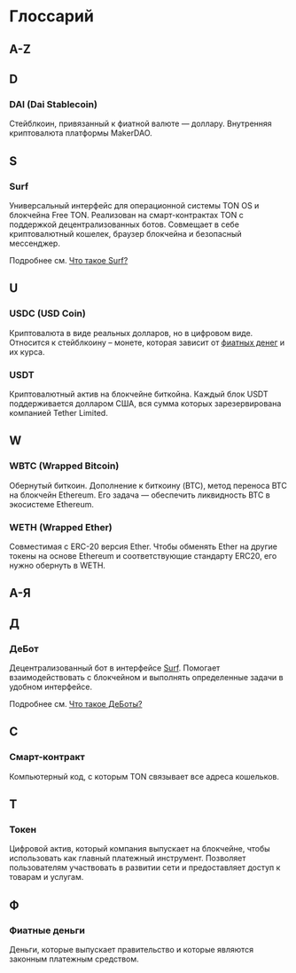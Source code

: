 # Глоссарий

## A-Z

## D
### DAI (Dai Stablecoin)
Cтейблкоин, привязанный к фиатной валюте — доллару. Внутренняя криптовалюта платформы MakerDAO.

## S
### Surf
Универсальный интерфейс для операционной системы TON OS и блокчейна Free TON. Реализован на смарт-контрактах TON с поддержкой децентрализованных ботов. Cовмещает в себе криптовалютный кошелек, браузер блокчейна и безопасный мессенджер.

Подробнее см. [Что такое Surf?](https://help.ton.surf/ru-RU/support/solutions/articles/77000264003-%D0%A7%D1%82%D0%BE-%D1%82%D0%B0%D0%BA%D0%BE%D0%B5-surf-)

## U
### USDC (USD Coin)
Криптовалюта в виде реальных долларов, но в цифровом виде. Относится к стейблкоину – монете, которая зависит от [фиатных денег](#фиатные-деньги) и их курса.

### USDT
Криптовалютный актив на блокчейне биткойна. Каждый блок USDT поддерживается долларом США, вся сумма которых зарезервирована компанией Tether Limited.

## W
### WBTC (Wrapped Bitcoin)
Обернутый биткоин. Дополнение к биткоину (BTC), метод переноса ВТС на блокчейн Ethereum. Его задача — обеспечить ликвидность BTC в экосистеме Ethereum.

### WETH (Wrapped Ether)
Cовместимая с ERC-20 версия Ether. Чтобы обменять Ether на другие токены на основе Ethereum и соответствующие стандарту ERC20, его нужно обернуть в WETH.

## А-Я

## Д
### ДеБот
Децентрализованный бот в интерфейсе [Surf](#surf). Помогает взаимодействовать с блокчейном и выполнять определенные задачи в удобном интерфейсе.

Подробнее см. [Что такое ДеБоты?](https://help.ton.surf/ru-RU/support/solutions/articles/77000397693-%D0%A7%D1%82%D0%BE-%D1%82%D0%B0%D0%BA%D0%BE%D0%B5-%D0%94%D0%B5%D0%91%D0%BE%D1%82%D1%8B-)

## С
### Смарт-контракт
Компьютерный код, с которым TON связывает все адреса кошельков.

## Т
### Токен
Цифровой актив, который компания выпускает на блокчейне, чтобы использовать как главный платежный инструмент. Позволяет пользователям участвовать в развитии сети и предоставляет доступ к товарам и услугам.

## Ф
### Фиатные деньги
Деньги, которые выпускает правительство и которые являются законным платежным средством.
